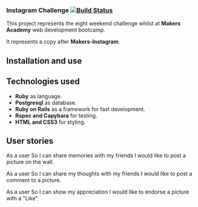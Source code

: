 ### Instagram Challenge [![Build Status](https://travis-ci.org/TudorTacal/instagram-challenge.svg?branch=master)](https://travis-ci.org/TudorTacal/instagram-challenge)

This project represents the eight weekend challenge whilst at **Makers Academy** web development bootcamp.

It represents a copy after **Makers-Instagram**.

## Installation and use


## Technologies used

* **Ruby** as language.
* **Postgresql** as database.
* **Ruby on Rails** as a framework for fast development.
* **Rspec and Capybara** for testing.
* **HTML and CSS3** for styling.

## User stories

As a user
So I can share memories with my friends
I would like to post a picture on the wall.

As a user
So I can share my thoughts with my friends
I would like to post a comment to a picture.

As a user
So I can show my appreciation
I would like to endorse a picture with a "Like".

